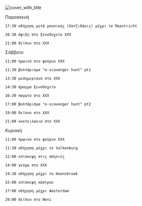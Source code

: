 
![cover_with_title](https://github.com/m-venturis/apako-dwro/assets/147306141/5c719d51-ed10-4682-853b-51f55a7f29e1)

Παρασκευή 

    17:30 οδήγηση μετά μουσικής (Χατζιδάκις) μέχρι το Maastricht 

    20:30 άφιξη στο ξενοδοχείο ΧΧΧ 

    21:00 δείπνο στο ΧΧΧ 

Σάββατο 

    11:00 πρωινό στο φούρνο ΧΧΧ 

    11:30 βολτάρισμα "e-scavenger hunt" pt1 

    13:30 μεσημεριανό στο ΧΧΧ 

    14:30 άραγμα ξενοδοχείο 

    16:30 παγωτό στο ΧΧΧ 

    17:00 βολτάρισμα "e-scavenger hunt" pt2 

    19:00 δείπνο στο ΧΧΧ 

    21:00 κοκτειλακια στο ΧΧΧ 

Κυριακή 

    11:00 πρωινό στο φούρνο ΧΧΧ 

    11:30 οδήγηση μέχρι το Valkenburg 

    12:00 επίσκεψη στις σπηλιές 

    14:00 γεύμα στο ΧΧΧ 

    14:30 οδήγηση μέχρι το Hoensbroek 

    15:00 επίσκεψη κάστρου 

    17:00 οδήγηση μέχρι Amsterdam 

    20:00 δείπνο στο Νeni 



